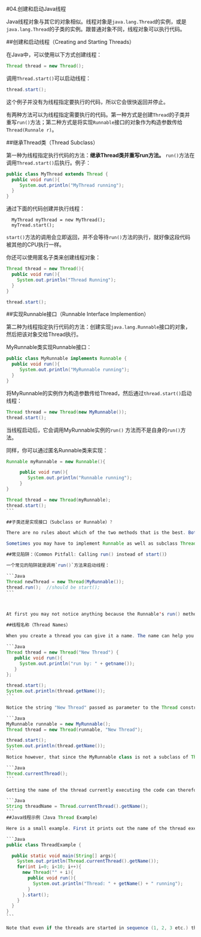 #04.创建和启动Java线程

Java线程对象与其它的对象相似。线程对象是`java.lang.Thread`的实例，或是`java.lang.Thread`的子类的实例。跟普通对象不同，线程对象可以执行代码。

##创建和启动线程（Creating and Starting Threads）

在Java中，可以使用以下方式创建线程：

```Java
Thread thread = new Thread();
```

调用`Thread.start()`可以启动线程：

```Java
thread.start();
```

这个例子并没有为线程指定要执行的代码，所以它会很快返回并停止。

有两种方法可以为线程指定需要执行的代码。第一种方式是创建`Thread`的子类并重写`run()`方法；第二种方式是将实现`Runnable`接口的对象作为构造参数传给`Thread(Runnale r)`。

##继承Thread类（Thread Subclass）

第一种为线程指定执行代码的方法：**继承Thread类并重写run方法。**  `run()`方法在调用`Thread.start()`后执行。例子：

```Java
public class MyThread extends Thread {
  public void run(){
     System.out.println("MyThread running");
  }
}
```

通过下面的代码创建并执行线程：

```
  MyThread myThread = new MyThread();
  myTread.start();
```

`start()`方法的调用会立即返回，并不会等待`run()`方法的执行，就好像这段代码被其他的CPU执行一样。

你还可以使用匿名子类来创建线程对象：

```Java
Thread thread = new Thread(){
  public void run(){
    System.out.println("Thread Running");
  }
}

thread.start();
```

##实现Runnable接口（Runnable Interface Implemention）

第二种为线程指定执行代码的方法：创建实现`java.lang.Runnable`接口的对象，然后把该对象交给Thread执行。

MyRunnable类实现Runnable接口：

```Java
public class MyRunnable implements Runnable {
  public void run(){
     System.out.println("MyRunnable running");
  }
}
```

将MyRunnable的实例作为构造参数传给Thread，然后通过`thread.start()`启动线程：

```Java
Thread thread = new Thread(new MyRunnable());
thread.start();
```

当线程启动后，它会调用MyRunnable实例的`run()` 方法而不是自身的`run()`方法。


同样，你可以通过匿名Runnable类来实现：

````Java
Runnable myRunnable = new Runnable(){

	 public void run(){
		System.out.println("Runnable running");
	 }
}

Thread thread = new Thread(myRunnable);
thread.start();
```

##子类还是实现接口（Subclass or Runnable）?

There are no rules about which of the two methods that is the best. Both methods works. Personally though, I prefer implementing Runnable, and handing an instance of the implementation to a Thread instance. When having the Runnable's executed by a thread pool it is easy to queue up the Runnable instances until a thread from the pool is idle. This is a little harder to do with Thread subclasses.

Sometimes you may have to implement Runnable as well as subclass Thread. For instance, if creating a subclass of Thread that can execute more than one Runnable. This is typically the case when implementing a thread pool. ??? Thread本身已经实现Runnable接口，这段话如何理解？？

##常见陷阱：（Common Pitfall: Calling run() instead of start()）

一个常见的陷阱就是调用`run()`方法来启动线程：

```Java
Thread newThread = new Thread(MyRunnable());
thread.run();  //should be start();
```



At first you may not notice anything because the Runnable's run() method is executed like you expected. However, it is NOT executed by the new thread you just created. Instead the run() method is executed by the thread that created the thread. In other words, the thread that executed the above two lines of code. To have the run() method of the MyRunnable instance called by the new created thread, newThread, you MUST call the newThread.start() method.

##线程名称（Thread Names）

When you create a thread you can give it a name. The name can help you distinguish different threads from each other. For instance, if multiple threads write to System.out it can be handy to see which thread wrote the text. Here is an example:

```Java
Thread thread = new Thread("New Thread") {
   public void run(){
     System.out.println("run by: " + getname());
   }
};

thread.start();
System.out.println(thread.getName());
```

Notice the string "New Thread" passed as parameter to the Thread constructor. This string is the name of the thread. The name can be obtained by the Thread's getName() method. You can also pass a name to a Thread when using a Runnable implementation. Here is how that looks:

```Java
MyRunnable runnable = new MyRunnable();
Thread thread = new Thread(runnable, "New Thread");

thread.start();
System.out.println(thread.getName());
```
Notice however, that since the MyRunnable class is not a subclass of Thread, it does not have access to the getName() method of the thread executing it. A reference to the currently executing thread can be obtained using the call

```Java
Thread.currentThread();
```

Getting the name of the thread currently executing the code can therefore be done like this:

```Java
String threadName = Thread.currentThread().getName();
```
##Java线程示例（Java Thread Example）

Here is a small example. First it prints out the name of the thread executing the main() method. This thread is assigned by the JVM. Then it starts up 10 threads and give them all a number as name ("" + i). Each thread then prints its name out, and then stops executing.

```Java
public class ThreadExample {

  public static void main(String[] args){
    System.out.println(Thread.currentThread().getName());
    for(int i=0; i<10; i++){
      new Thread("" + i){
        public void run(){
          System.out.println("Thread: " + getName() + " running");
        }
      }.start();
    }
  }
}
```

Note that even if the threads are started in sequence (1, 2, 3 etc.) they may not execute sequentially, meaning thread 1 may not be the first thread to write its name to System.out. This is because the threads are in principle executing in parallel and not sequentially. The JVM and/or operating system determines the order in which the threads are executed. This order does not have to be the same order in which they were started.
